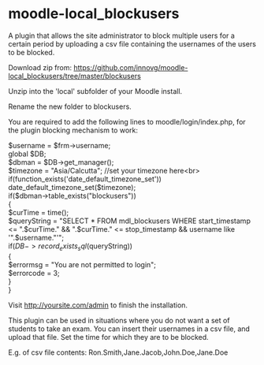 moodle-local_blockusers
=======================
A plugin that allows the site administrator to block multiple users for a certain period by uploading a csv file containing the usernames of the users to be blocked.

Download zip from: https://github.com/innovg/moodle-local_blockusers/tree/master/blockusers

Unzip into the 'local' subfolder of your Moodle install.

Rename the new folder to blockusers.

You are required to add the following lines to moodle/login/index.php, for the plugin blocking mechanism to work:

$username = $frm->username;<br>
	global $DB;<br>
	$dbman = $DB->get_manager();<br>
	$timezone = "Asia/Calcutta"; //set your timezone here<br>
	if(function_exists('date_default_timezone_set')) date_default_timezone_set($timezone);<br>
	if($dbman->table_exists("blockusers"))<br>
	{<br>
		$curTime = time();<br>
		$queryString = "SELECT * FROM mdl_blockusers WHERE start_timestamp <= ".$curTime." && ".$curTime." <= stop_timestamp && username like '".$username."'";<br>
		if($DB->record_exists_sql($queryString))<br>
		{<br>
			$errormsg = "You are not permitted to login";<br>
			$errorcode = 3;<br>
		}<br>
	}<br>
	
Visit http://yoursite.com/admin to finish the installation.

This plugin can be used in situations where you do not want a set of students to take an exam. You can insert their usernames in a csv file,
and upload that file. Set the time for which they are to be blocked.

E.g. of csv file contents: Ron.Smith,Jane.Jacob,John.Doe,Jane.Doe
